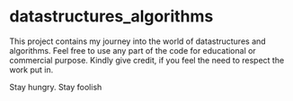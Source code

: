 # datastructures_algorithms
This project contains my journey into the world of datastructures and algorithms.
Feel free to use any part of the code for educational or commercial purpose.
Kindly give credit, if you feel the need to respect the work put in.

Stay hungry. Stay foolish
